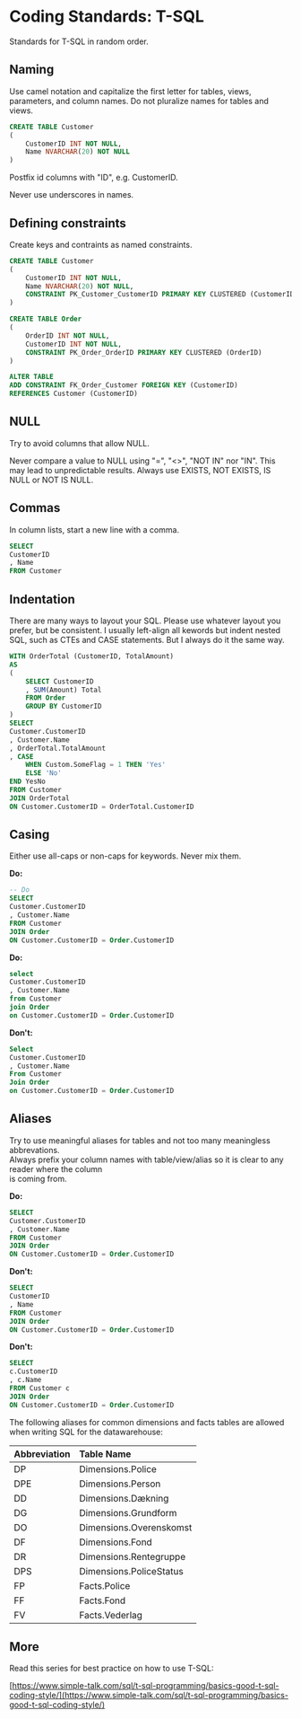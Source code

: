 # Coding Standards: T-SQL

Standards for T-SQL in random order.

## Naming

Use camel notation and capitalize the first letter for tables, views, parameters, and column names.  Do not pluralize names for tables and views.

```sql
CREATE TABLE Customer
(
    CustomerID INT NOT NULL,
    Name NVARCHAR(20) NOT NULL
)
```

Postfix id columns with "ID", e.g. CustomerID.

Never use underscores in names.

## Defining constraints

Create keys and contraints as named constraints.

```sql
CREATE TABLE Customer
(
    CustomerID INT NOT NULL,
    Name NVARCHAR(20) NOT NULL,
    CONSTRAINT PK_Customer_CustomerID PRIMARY KEY CLUSTERED (CustomerID)
)

CREATE TABLE Order
(
    OrderID INT NOT NULL,
    CustomerID INT NOT NULL,
    CONSTRAINT PK_Order_OrderID PRIMARY KEY CLUSTERED (OrderID)
)

ALTER TABLE 
ADD CONSTRAINT FK_Order_Customer FOREIGN KEY (CustomerID)     
REFERENCES Customer (CustomerID)
```

## NULL

Try to avoid columns that allow NULL.

Never compare a value to NULL using "=", "&lt;&gt;", "NOT IN" nor "IN".  This may lead to unpredictable results.  Always use EXISTS, NOT EXISTS, IS NULL or NOT IS NULL.

## Commas

In column lists, start a new line with a comma.

```sql
SELECT
CustomerID
, Name
FROM Customer
```

## Indentation

There are many ways to layout your SQL. Please use whatever layout you prefer, but be consistent.  I usually left-align all kewords but indent nested SQL, such as CTEs and CASE statements.  But I always do it the same way.

```sql
WITH OrderTotal (CustomerID, TotalAmount)
AS
(
    SELECT CustomerID
    , SUM(Amount) Total
    FROM Order
    GROUP BY CustomerID
)
SELECT
Customer.CustomerID
, Customer.Name
, OrderTotal.TotalAmount
, CASE 
    WHEN Custom.SomeFlag = 1 THEN 'Yes'
    ELSE 'No'
END YesNo
FROM Customer
JOIN OrderTotal
ON Customer.CustomerID = OrderTotal.CustomerID
```

## Casing

Either use all-caps or non-caps for keywords.  Never mix them.

**Do:**

```sql
-- Do
SELECT
Customer.CustomerID
, Customer.Name
FROM Customer
JOIN Order
ON Customer.CustomerID = Order.CustomerID
```

**Do:**

```sql
select
Customer.CustomerID
, Customer.Name
from Customer
join Order
on Customer.CustomerID = Order.CustomerID
```

**Don't:**

```sql
Select
Customer.CustomerID
, Customer.Name
From Customer
Join Order
on Customer.CustomerID = Order.CustomerID
```

## Aliases

Try to use meaningful aliases for tables and not too many meaningless abbrevations.  
Always prefix your column names with table/view/alias so  it is clear to any reader where the column  
is coming from.

**Do:**

```sql
SELECT
Customer.CustomerID
, Customer.Name
FROM Customer
JOIN Order
ON Customer.CustomerID = Order.CustomerID
```

**Don't:**

```sql
SELECT
CustomerID
, Name
FROM Customer
JOIN Order
ON Customer.CustomerID = Order.CustomerID
```

**Don't:**

```sql
SELECT
c.CustomerID
, c.Name
FROM Customer c
JOIN Order
ON Customer.CustomerID = Order.CustomerID
```

The following aliases for common dimensions and facts tables are allowed when writing SQL for the datawarehouse:

| Abbreviation | Table Name |
| :--- | :--- |
| DP | Dimensions.Police |
| DPE | Dimensions.Person |
| DD | Dimensions.Dækning |
| DG | Dimensions.Grundform |
| DO | Dimensions.Overenskomst |
| DF | Dimensions.Fond |
| DR | Dimensions.Rentegruppe |
| DPS | Dimensions.PoliceStatus |
| FP | Facts.Police |
| FF | Facts.Fond |
| FV | Facts.Vederlag |

## More

Read this series for best practice on how to use T-SQL:

[https://www.simple-talk.com/sql/t-sql-programming/basics-good-t-sql-coding-style/](https://www.simple-talk.com/sql/t-sql-programming/basics-good-t-sql-coding-style/)


